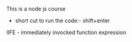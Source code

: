 This is a node js course

- short cut to run the code:- shift+enter

IIFE - immediately invocked function expression
